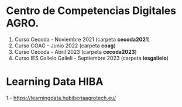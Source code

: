 # Centro de Competencias Digitales AGRO. 
1. Curso Cecoda - Noviembre 2021 (carpeta **cecoda2021**)
2. Curso COAG - Junio 2022 (carpeta **coag**)
3. Curso Cecoda - Abril 2023 (carpeta **cecoda2023**)
4. Curso IES Galielo Galieli - Septiembre 2023 (carpeta **iesgalielo**)

# Learning Data HIBA
1.- https://learningdata.hubiberiaagrotech.eu/
